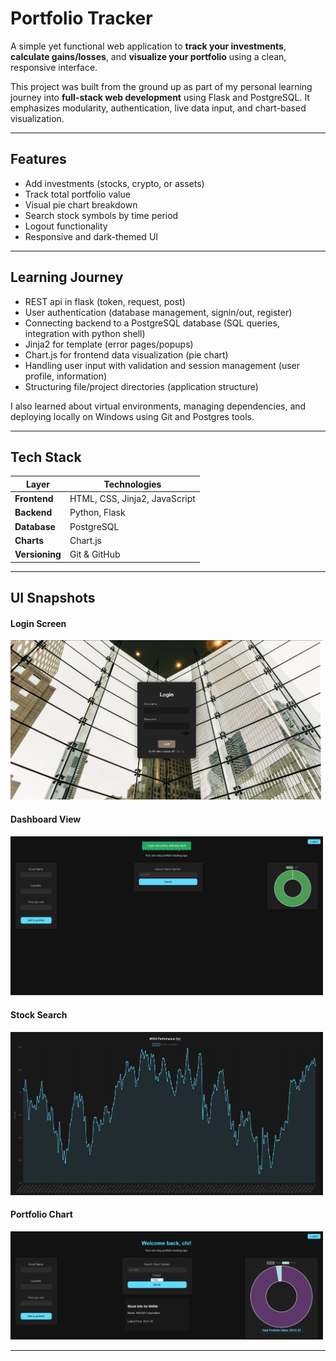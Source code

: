 #  Portfolio Tracker

A simple yet functional web application to **track your investments**, **calculate gains/losses**, and **visualize your portfolio** using a clean, responsive interface.

This project was built from the ground up as part of my personal learning journey into **full-stack web development** using Flask and PostgreSQL. It emphasizes modularity, authentication, live data input, and chart-based visualization.

---

## Features

- Add investments (stocks, crypto, or assets)  
- Track total portfolio value   
- Visual pie chart breakdown  
- Search stock symbols by time period  
- Logout functionality  
- Responsive and dark-themed UI  

---

## Learning Journey

- REST api in flask (token, request, post)
- User authentication (database management, signin/out, register)
- Connecting backend to a PostgreSQL database (SQL queries, integration with python shell)
- Jinja2 for template (error pages/popups)
- Chart.js for frontend data visualization (pie chart)
- Handling user input with validation and session management (user profile, information)
- Structuring file/project directories (application structure)

I also learned about virtual environments, managing dependencies, and deploying locally on Windows using Git and Postgres tools.

---

## Tech Stack

| Layer       | Technologies                     |
|-------------|----------------------------------|
| **Frontend** | HTML, CSS, Jinja2, JavaScript     |
| **Backend**  | Python, Flask                    |
| **Database** | PostgreSQL                       |
| **Charts**   | Chart.js                         |
| **Versioning** | Git & GitHub                   |

---

## UI Snapshots

<h4>Login Screen</h4>
<img src="https://github.com/zynsniper/Portfolio-Tracker/blob/main/results/images/login_page.png" alt="Login Thumbnail" width="500"/>

<h4>Dashboard View</h4>
<img src="https://github.com/zynsniper/Portfolio-Tracker/blob/main/results/images/dashboard.png" alt="Dashboard Thumbnail" width="500"/>

<h4>Stock Search</h4>
<img src="https://github.com/zynsniper/Portfolio-Tracker/blob/main/results/images/chart.png" alt="Search Thumbnail" width="500"/>

<h4>Portfolio Chart</h4>
<img src="https://github.com/zynsniper/Portfolio-Tracker/blob/main/results/images/dashboard2.png" alt="Chart Thumbnail" width="500"/>


---

